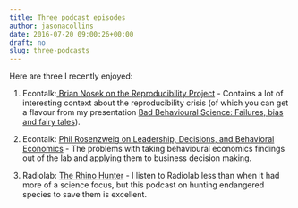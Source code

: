 ```yaml
---
title: Three podcast episodes
author: jasonacollins
date: 2016-07-20 09:00:26+00:00
draft: no
slug: three-podcasts
---
```


Here are three I recently enjoyed:

  1. Econtalk:[ Brian Nosek on the Reproducibility Project](http://www.econtalk.org/archives/2015/11/brian_nosek_on.html) - Contains a lot of interesting context about the reproducibility crisis (of which you can get a flavour from my presentation [Bad Behavioural Science: Failures, bias and fairy tales](https://jasoncollins.blog/bad-behavioural-science-failures-bias-and-fairy-tales/)).

  2. Econtalk: [Phil Rosenzweig on Leadership, Decisions, and Behavioral Economics](http://www.econtalk.org/archives/2015/04/phil_rosenzweig.html) - The problems with taking behavioural economics findings out of the lab and applying them to business decision making.

  3. Radiolab: [The Rhino Hunter](http://www.radiolab.org/story/rhino-hunter/) - I listen to Radiolab less than when it had more of a science focus, but this podcast on hunting endangered species to save them is excellent.


